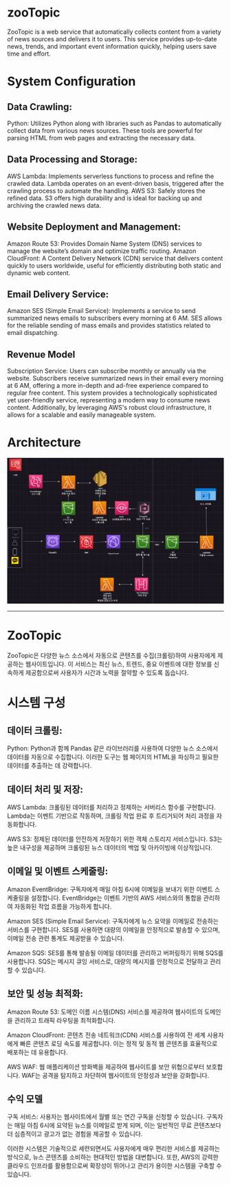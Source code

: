 <h1>zooTopic</h1>
ZooTopic is a web service that automatically collects content from a variety of news sources and delivers it to users. This service provides up-to-date news, trends, and important event information quickly, helping users save time and effort.

<h1>System Configuration</h1>

<h2>Data Crawling:</h2>

Python: Utilizes Python along with libraries such as Pandas to automatically collect data from various news sources. These tools are powerful for parsing HTML from web pages and extracting the necessary data.

<h2>Data Processing and Storage:</h2>

AWS Lambda: Implements serverless functions to process and refine the crawled data. Lambda operates on an event-driven basis, triggered after the crawling process to automate the handling.
AWS S3: Safely stores the refined data. S3 offers high durability and is ideal for backing up and archiving the crawled news data.

<h2>Website Deployment and Management:</h2>

Amazon Route 53: Provides Domain Name System (DNS) services to manage the website’s domain and optimize traffic routing.
Amazon CloudFront: A Content Delivery Network (CDN) service that delivers content quickly to users worldwide, useful for efficiently distributing both static and dynamic web content.

<h2>Email Delivery Service:</h2>

Amazon SES (Simple Email Service): Implements a service to send summarized news emails to subscribers every morning at 6 AM. SES allows for the reliable sending of mass emails and provides statistics related to email dispatching.

<h2>Revenue Model</h2>

Subscription Service: Users can subscribe monthly or annually via the website. Subscribers receive summarized news in their email every morning at 6 AM, offering a more in-depth and ad-free experience compared to regular free content.
This system provides a technologically sophisticated yet user-friendly service, representing a modern way to consume news content. Additionally, by leveraging AWS's robust cloud infrastructure, it allows for a scalable and easily manageable system.

<h1>Architecture</h1>
<img src="image.png" alt="This is an image" />

<hr>

<h1>ZooTopic</h1>
<p>ZooTopic은 다양한 뉴스 소스에서 자동으로 콘텐츠를 수집(크롤링)하여 사용자에게 제공하는 웹사이트입니다. 이 서비스는 최신 뉴스, 트렌드, 중요 이벤트에 대한 정보를 신속하게 제공함으로써 사용자가 시간과 노력을 절약할 수 있도록 돕습니다.</p>

<h1>시스템 구성</h1>

<h2>데이터 크롤링:</h2>
<p>Python: Python과 함께 Pandas 같은 라이브러리를 사용하여 다양한 뉴스 소스에서 데이터를 자동으로 수집합니다. 이러한 도구는 웹 페이지의 HTML을 파싱하고 필요한 데이터를 추출하는 데 강력합니다.</p>

<h2>데이터 처리 및 저장:</h2>
<p>AWS Lambda: 크롤링된 데이터를 처리하고 정제하는 서버리스 함수를 구현합니다. Lambda는 이벤트 기반으로 작동하며, 크롤링 작업 완료 후 트리거되어 처리 과정을 자동화합니다.</p>
<p>AWS S3: 정제된 데이터를 안전하게 저장하기 위한 객체 스토리지 서비스입니다. S3는 높은 내구성을 제공하며 크롤링된 뉴스 데이터의 백업 및 아카이빙에 이상적입니다.</p>

<h2>이메일 및 이벤트 스케줄링:</h2>
<p>Amazon EventBridge: 구독자에게 매일 아침 6시에 이메일을 보내기 위한 이벤트 스케줄링을 설정합니다. EventBridge는 이벤트 기반의 AWS 서비스와의 통합을 관리하여 자동화된 작업 흐름을 가능하게 합니다.</p>
<p>Amazon SES (Simple Email Service): 구독자에게 뉴스 요약을 이메일로 전송하는 서비스를 구현합니다. SES를 사용하면 대량의 이메일을 안정적으로 발송할 수 있으며, 이메일 전송 관련 통계도 제공받을 수 있습니다.</p>
<p>Amazon SQS: SES를 통해 발송될 이메일 데이터를 관리하고 버퍼링하기 위해 SQS를 사용합니다. SQS는 메시지 큐잉 서비스로, 대량의 메시지를 안정적으로 전달하고 관리할 수 있습니다.</p>

<h2>보안 및 성능 최적화:</h2>
<p>Amazon Route 53: 도메인 이름 시스템(DNS) 서비스를 제공하여 웹사이트의 도메인을 관리하고 트래픽 라우팅을 최적화합니다.</p>
<p>Amazon CloudFront: 콘텐츠 전송 네트워크(CDN) 서비스를 사용하여 전 세계 사용자에게 빠른 콘텐츠 로딩 속도를 제공합니다. 이는 정적 및 동적 웹 콘텐츠를 효율적으로 배포하는 데 유용합니다.</p>
<p>AWS WAF: 웹 애플리케이션 방화벽을 제공하여 웹사이트를 보안 위협으로부터 보호합니다. WAF는 공격을 탐지하고 차단하여 웹사이트의 안정성과 보안을 강화합니다.</p>

<h2>수익 모델</h2>
<p>구독 서비스: 사용자는 웹사이트에서 월별 또는 연간 구독을 신청할 수 있습니다. 구독자는 매일 아침 6시에 요약된 뉴스를 이메일로 받게 되며, 이는 일반적인 무료 콘텐츠보다 더 심층적이고 광고가 없는 경험을 제공할 수 있습니다.</p>
<p>이러한 시스템은 기술적으로 세련되면서도 사용자에게 매우 편리한 서비스를 제공하는 방식으로, 뉴스 콘텐츠를 소비하는 현대적인 방법을 대변합니다. 또한, AWS의 강력한 클라우드 인프라를 활용함으로써 확장성이 뛰어나고 관리가 용이한 시스템을 구축할 수 있습니다.</p>
